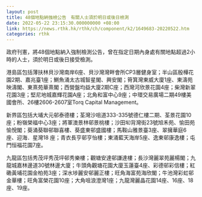 ```yaml
---
layout: post
title: 48個地點納強檢公告　有關人士須於明日或後日檢測
date: 2022-05-22 23:15:30.000000000 +08:00
link: https://news.rthk.hk/rthk/ch/component/k2/1649683-20220522.htm
categories: rthk
---
```


政府刊憲，將48個地點納入強制檢測公告，曾在指定日期內身處有關地點超過2小時的人士，須於明日或後日接受檢測。

港島區包括薄扶林貝沙灣南岸6座、貝沙灣灣畔會所CP3層健身室；半山區殷樺花園2期、嘉兆臺1座；鰂魚涌太古城智星閣、興安閣；筲箕灣東威大廈1座、東濤苑映濤閣、東熹苑華熹閣；西營盤均益大廈2期C座；西灣河欣景花園4座；柴灣新翠花園3座；堅尼地城嘉輝花園A座；北角和富中心9座；中環交易廣場二期49樓美國會所、26樓2606-2607室Torq Capital Management。

新界區包括大埔大元邨泰德樓；荃灣沙咀道333-335號德仁樓二期、荃景花園10座；粉嶺榮福中心3座；將軍澳景林邨景桃樓；沙田㘭背灣街23號旭禾苑、愉田苑愉悅閣；葵涌葵聯邨聯喜樓、葵盛東邨盛國樓；馬鞍山雅景臺3座、翠擁華庭6座、迎海．星灣18 座；青衣長亨邨亨怡樓；東涌藍天海岸5座、逸東邨康逸樓；屯門恒福花園7座。

九龍區包括秀茂坪秀茂坪邨秀樂樓；觀塘安達邨謙達樓；長沙灣麗翠苑麗楊閣；九龍城嘉林邊道30號林邊大廈；牛頭角觀塘花園大廈玉蓮臺4座、彩德邨彩信樓；紅磡黃埔花園金柏苑3座；深水埗麗安邨麗正樓；旺角海富苑海欣閣；牛池灣彩虹邨金華樓；旺角富榮花園10座；大角咀浪澄灣1座；九龍灣麗晶花園14座、16座、18座、19座。
